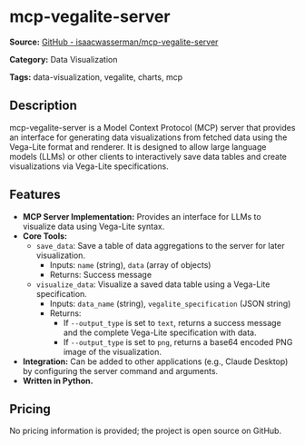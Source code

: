 # mcp-vegalite-server

**Source:** [GitHub - isaacwasserman/mcp-vegalite-server](https://github.com/isaacwasserman/mcp-vegalite-server)

**Category:** Data Visualization

**Tags:** data-visualization, vegalite, charts, mcp

## Description
mcp-vegalite-server is a Model Context Protocol (MCP) server that provides an interface for generating data visualizations from fetched data using the Vega-Lite format and renderer. It is designed to allow large language models (LLMs) or other clients to interactively save data tables and create visualizations via Vega-Lite specifications.

## Features
- **MCP Server Implementation:** Provides an interface for LLMs to visualize data using Vega-Lite syntax.
- **Core Tools:**
  - `save_data`: Save a table of data aggregations to the server for later visualization.
    - Inputs: `name` (string), `data` (array of objects)
    - Returns: Success message
  - `visualize_data`: Visualize a saved data table using a Vega-Lite specification.
    - Inputs: `data_name` (string), `vegalite_specification` (JSON string)
    - Returns: 
      - If `--output_type` is set to `text`, returns a success message and the complete Vega-Lite specification with data.
      - If `--output_type` is set to `png`, returns a base64 encoded PNG image of the visualization.
- **Integration:** Can be added to other applications (e.g., Claude Desktop) by configuring the server command and arguments.
- **Written in Python.**

## Pricing
No pricing information is provided; the project is open source on GitHub.
